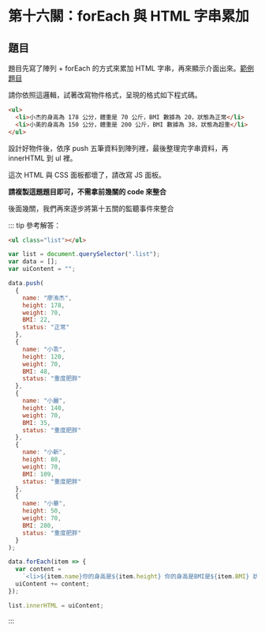 # 第十六關：forEach 與 HTML 字串累加

## 題目

題目先寫了陣列 + forEach 的方式來累加 HTML 字串，再來顯示介面出來。[範例題目](https://codepen.io/liao/pen/rNxmMGv?editors=1010)

請你依照這邏輯，試著改寫物件格式，呈現的格式如下程式碼。

``` Html
<ul>
  <li>小杰的身高為 178 公分，體重是 70 公斤，BMI 數據為 20，狀態為正常</li>
  <li>小美的身高為 150 公分，體重是 200 公斤，BMI 數據為 38，狀態為超重</li>
</ul>
```

設計好物件後，依序 push 五筆資料到陣列裡，最後整理完字串資料，再 innerHTML 到 ul 裡。

這次 HTML 與 CSS 面板都壞了，請改寫 JS 面板。

**請複製這題題目即可，不需拿前幾關的 code 來整合**

後面幾關，我們再來逐步將第十五關的監聽事件來整合

::: tip 參考解答：
``` html
<ul class="list"></ul>
```

``` js
var list = document.querySelector(".list");
var data = [];
var uiContent = "";

data.push(
  {
    name: "廖洧杰",
    height: 178,
    weight: 70,
    BMI: 22,
    status: "正常"
  },
  {
    name: "小乖",
    height: 120,
    weight: 70,
    BMI: 48,
    status: "重度肥胖"
  },
  {
    name: "小麗",
    height: 140,
    weight: 70,
    BMI: 35,
    status: "重度肥胖"
  },
  {
    name: "小新",
    height: 80,
    weight: 70,
    BMI: 109,
    status: "重度肥胖"
  },
  {
    name: "小華",
    height: 50,
    weight: 70,
    BMI: 280,
    status: "重度肥胖"
  }
);

data.forEach(item => {
  var content = 
    `<li>${item.name}你的身高是${item.height} 你的身高是BMI是${item.BMI} 狀態是${item.status}`;
  uiContent += content;
});

list.innerHTML = uiContent;
```
:::